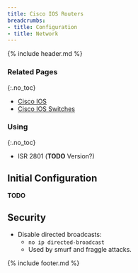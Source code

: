 ```yaml
---
title: Cisco IOS Routers
breadcrumbs:
- title: Configuration
- title: Network
---
```

{% include header.md %}

### Related Pages
{:.no_toc}

- [Cisco IOS](../cisco-ios/)
- [Cisco IOS Switches](../cisco-ios-switches/)

### Using
{:.no_toc}

- ISR 2801 (**TODO** Version?)

## Initial Configuration

**TODO**

## Security

- Disable directed broadcasts:
  - `no ip directed-broadcast`
  - Used by smurf and fraggle attacks.

{% include footer.md %}
